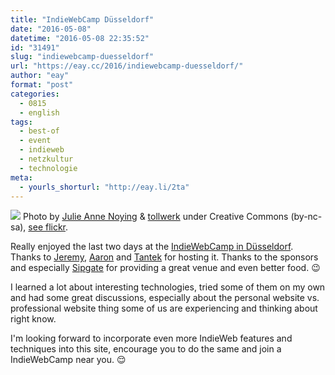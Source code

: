 ```yaml
---
title: "IndieWebCamp Düsseldorf"
date: "2016-05-08"
datetime: "2016-05-08 22:35:52"
id: "31491"
slug: "indiewebcamp-duesseldorf"
url: "https://eay.cc/2016/indiewebcamp-duesseldorf/"
author: "eay"
format: "post"
categories:
  - 0815
  - english
tags:
  - best-of
  - event
  - indieweb
  - netzkultur
  - technologie
meta:
  - yourls_shorturl: "http://eay.li/2ta"
---
```


[![](https://eay.cc/uploads/2016/indiewebcamp-dus-2016.gif)](https://www.flickr.com/photos/tollwerk/26266222363/) Photo by [Julie Anne Noying](http://julieannenoying.com/) & [tollwerk](https://tollwerk.de/) under Creative Commons (by-nc-sa), [see flickr](https://www.flickr.com/photos/tollwerk/26266222363/).

Really enjoyed the last two days at the [IndieWebCamp in Düsseldorf](http://indiewebcamp.com/2016/Dusseldorf). Thanks to [Jeremy](https://adactio.com/), [Aaron](https://aaronparecki.com/) and [Tantek](http://tantek.com/) for hosting it. Thanks to the sponsors and especially [Sipgate](http://www.sipgate.de/) for providing a great venue and even better food. 😉

I learned a lot about interesting technologies, tried some of them on my own and had some great discussions, especially about the personal website vs. professional website thing some of us are experiencing and thinking about right know.

I'm looking forward to incorporate even more IndieWeb features and techniques into this site, encourage you to do the same and join a IndieWebCamp near you. 😌
